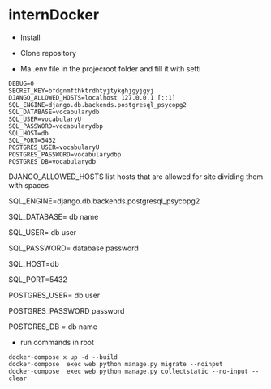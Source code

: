 # internDocker

- Install

 - Clone repository
 
 - Ma .env file in the projecroot folder and fill it with setti
 
 ```
DEBUG=0
SECRET_KEY=bfdgnmfthktrdhtyjtykghjgyjgyj
DJANGO_ALLOWED_HOSTS=localhost 127.0.0.1 [::1]
SQL_ENGINE=django.db.backends.postgresql_psycopg2
SQL_DATABASE=vocabularydb
SQL_USER=vocabularyU
SQL_PASSWORD=vocabularydbp
SQL_HOST=db
SQL_PORT=5432
POSTGRES_USER=vocabularyU
POSTGRES_PASSWORD=vocabularydbp
POSTGRES_DB=vocabularydb
 ```
 
DJANGO_ALLOWED_HOSTS list hosts that are allowed for site dividing them with spaces

SQL_ENGINE=django.db.backends.postgresql_psycopg2

SQL_DATABASE= db name

SQL_USER= db user

SQL_PASSWORD= database password

SQL_HOST=db

SQL_PORT=5432

POSTGRES_USER= db user

POSTGRES_PASSWORD password

POSTGRES_DB = db name

- run commands in root

```
docker-compose x up -d --build
docker-compose  exec web python manage.py migrate --noinput
docker-compose  exec web python manage.py collectstatic --no-input --clear
```
 

 
